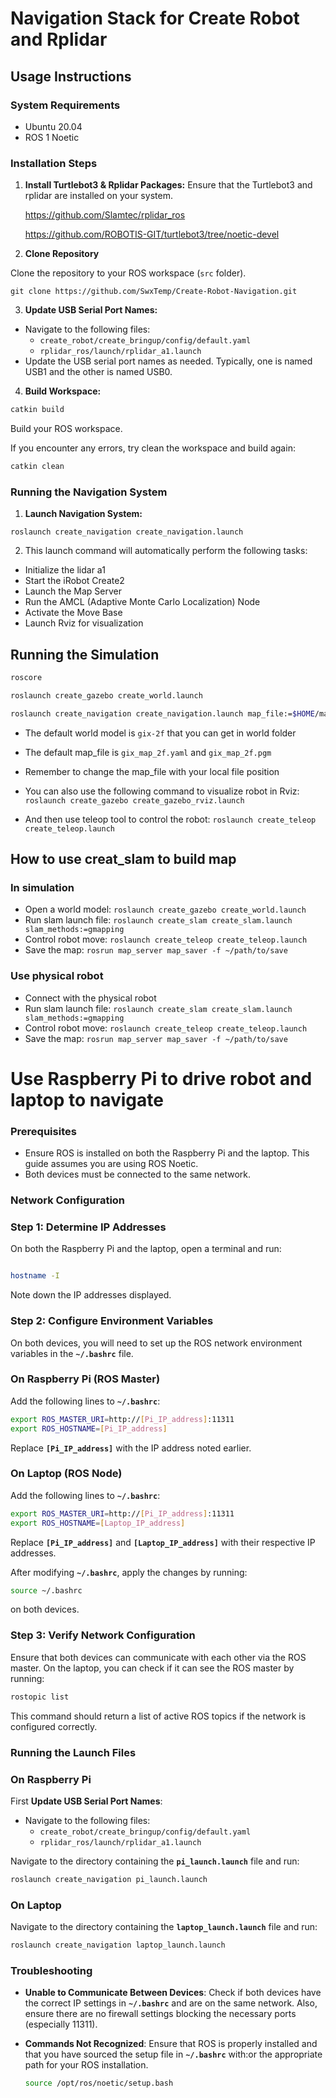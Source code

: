 # Navigation Stack for Create Robot and Rplidar

## Usage Instructions

### System Requirements
- Ubuntu 20.04
- ROS 1 Noetic

### Installation Steps
1. **Install Turtlebot3 & Rplidar Packages:** Ensure that the Turtlebot3 and rplidar are installed on your system.

   https://github.com/Slamtec/rplidar_ros

   https://github.com/ROBOTIS-GIT/turtlebot3/tree/noetic-devel 

3. **Clone Repository**

Clone the repository to your ROS workspace (`src` folder).

```
git clone https://github.com/SwxTemp/Create-Robot-Navigation.git
```

3. **Update USB Serial Port Names:**
- Navigate to the following files:
  - `create_robot/create_bringup/config/default.yaml`
  - `rplidar_ros/launch/rplidar_a1.launch`
- Update the USB serial port names as needed. Typically, one is named USB1 and the other is named USB0.

4. **Build Workspace:**

```bash
catkin build
```

Build your ROS workspace.

If you encounter any errors, try clean the workspace and build again:

```bash
catkin clean
```

### Running the Navigation System

1. **Launch Navigation System:**

```
roslaunch create_navigation create_navigation.launch
```

2. This launch command will automatically perform the following tasks:
- Initialize the lidar a1
- Start the iRobot Create2
- Launch the Map Server
- Run the AMCL (Adaptive Monte Carlo Localization) Node
- Activate the Move Base
- Launch Rviz for visualization


## Running the Simulation

```bash
roscore
```

```bash
roslaunch create_gazebo create_world.launch
```

```bash
roslaunch create_navigation create_navigation.launch map_file:=$HOME/map/gix_map_2f.yaml

```

- The default world model is `gix-2f` that you can get in world folder

- The default map_file is `gix_map_2f.yaml` and `gix_map_2f.pgm`

- Remember to change the map_file with your local file position

- You can also use the following command to visualize robot in Rviz: `roslaunch create_gazebo create_gazebo_rviz.launch`

- And then use teleop tool to control the robot: `roslaunch create_teleop create_teleop.launch`


## How to use creat_slam to build map

### In simulation
- Open a world model: `roslaunch create_gazebo create_world.launch`
- Run slam launch file: `roslaunch create_slam create_slam.launch slam_methods:=gmapping`
- Control robot move: `roslaunch create_teleop create_teleop.launch`
- Save the map: `rosrun map_server map_saver -f ~/path/to/save`

### Use physical robot
- Connect with the physical robot
- Run slam launch file: `roslaunch create_slam create_slam.launch slam_methods:=gmapping`
- Control robot move: `roslaunch create_teleop create_teleop.launch`
- Save the map: `rosrun map_server map_saver -f ~/path/to/save`

<!-- ## How to use

1. Using Ubuntu 20.04 and ROS 1 Noetic
2. Install turtlebot3 pakages
3. git clone this repo under src folder
4. Change USB serial port name in
  1. `create_robot/create_bringup/config/default.yaml`
  2. `rplidar_ros/launch/rplidar_a1.launch`
  3. Note that it is normally one is USB1 and the other is USB0
5. `catkin_make` under your ws folder
6. Run
  `roslaunch create_navigation create_navigation.launch`
7. This will automatically do such things:
  1. Run bringup for lidar
  2. Run bringup for create2
  3. Run Map Server
  4. Run AMCL Node
  5. Run Move base
  6. Run Rviz -->

# Use Raspberry Pi to drive robot and laptop to navigate

### **Prerequisites**

- Ensure ROS is installed on both the Raspberry Pi and the laptop. This guide assumes you are using ROS Noetic.
- Both devices must be connected to the same network.

### **Network Configuration**

### **Step 1: Determine IP Addresses**

On both the Raspberry Pi and the laptop, open a terminal and run:

```bash

hostname -I
```

Note down the IP addresses displayed.

### **Step 2: Configure Environment Variables**

On both devices, you will need to set up the ROS network environment variables in the **`~/.bashrc`** file.

### On Raspberry Pi (ROS Master)

Add the following lines to **`~/.bashrc`**:

```bash
export ROS_MASTER_URI=http://[Pi_IP_address]:11311
export ROS_HOSTNAME=[Pi_IP_address]

```

Replace **`[Pi_IP_address]`** with the IP address noted earlier.

### On Laptop (ROS Node)

Add the following lines to **`~/.bashrc`**:

```bash
export ROS_MASTER_URI=http://[Pi_IP_address]:11311
export ROS_HOSTNAME=[Laptop_IP_address]
```

Replace **`[Pi_IP_address]`** and **`[Laptop_IP_address]`** with their respective IP addresses.

After modifying **`~/.bashrc`**, apply the changes by running:

```bash
source ~/.bashrc
```

on both devices.

### **Step 3: Verify Network Configuration**

Ensure that both devices can communicate with each other via the ROS master. On the laptop, you can check if it can see the ROS master by running:

```bash
rostopic list
```

This command should return a list of active ROS topics if the network is configured correctly.

### **Running the Launch Files**

### **On Raspberry Pi**

First **Update USB Serial Port Names**: 
- Navigate to the following files:
  - `create_robot/create_bringup/config/default.yaml`
  - `rplidar_ros/launch/rplidar_a1.launch`

Navigate to the directory containing the **`pi_launch.launch`** file and run:

```bash
roslaunch create_navigation pi_launch.launch
```

### **On Laptop**

Navigate to the directory containing the **`laptop_launch.launch`** file and run:

```bash
roslaunch create_navigation laptop_launch.launch
```

### **Troubleshooting**

- **Unable to Communicate Between Devices**: Check if both devices have the correct IP settings in **`~/.bashrc`** and are on the same network. Also, ensure there are no firewall settings blocking the necessary ports (especially 11311).
- **Commands Not Recognized**: Ensure that ROS is properly installed and that you have sourced the setup file in **`~/.bashrc`** with:or the appropriate path for your ROS installation.
    
    ```bash
    source /opt/ros/noetic/setup.bash
    
    ```
